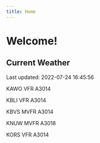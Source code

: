 ```yaml
---
title: Home
---
```

# Welcome!

## Current Weather

Last updated: 2022-07-24 16:45:56

KAWO VFR A3014

KBLI VFR A3014

KBVS MVFR A3014

KNUW MVFR A3018

KORS VFR A3014


